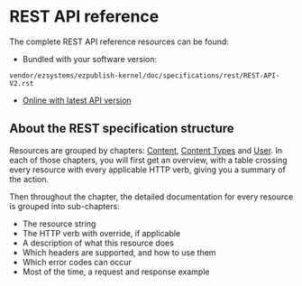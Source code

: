 # REST API reference


The complete REST API reference resources can be found:

  - Bundled with your software version: 
  
   `vendor/ezsystems/ezpublish-kernel/doc/specifications/rest/REST-API-V2.rst`
  
  - [Online with latest API version](https://github.com/ezsystems/ezplatform-kernel/blob/v1.0.0/doc/specifications/rest/REST-API-V2.rst)

## About the REST specification structure

Resources are grouped by chapters: [Content](https://github.com/ezsystems/ezplatform-kernel/blob/v1.0.0/doc/specifications/rest/REST-API-V2.rst#content), [Content Types](https://github.com/ezsystems/ezplatform-kernel/blob/v1.0.0/doc/specifications/rest/REST-API-V2.rst#content-types) and [User](https://github.com/ezsystems/ezplatform-kernel/blob/v1.0.0/doc/specifications/rest/REST-API-V2.rst#user-management). In each of those chapters, you will first get an overview, with a table crossing every resource with every applicable HTTP verb, giving you a summary of the action.

Then throughout the chapter, the detailed documentation for every resource is grouped into sub-chapters:

-   The resource string
-   The HTTP verb with override, if applicable
-   A description of what this resource does
-   Which headers are supported, and how to use them
-   Which error codes can occur
-   Most of the time, a request and response example
